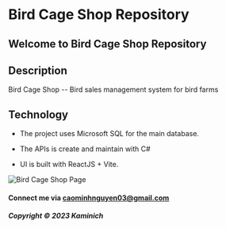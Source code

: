 # Bird Cage Shop Repository

## Welcome to Bird Cage Shop Repository

## Description
Bird Cage Shop -- Bird sales management system for bird farms

## Technology
- The project uses Microsoft SQL for the main database. 

- The APIs is create and maintain with C# 

- UI is built with ReactJS + Vite.

![Bird Cage Shop Page](./image.png)

#### Connect me via caominhnguyen03@gmail.com

##### Copyright &#169; 2023 Kaminich 
